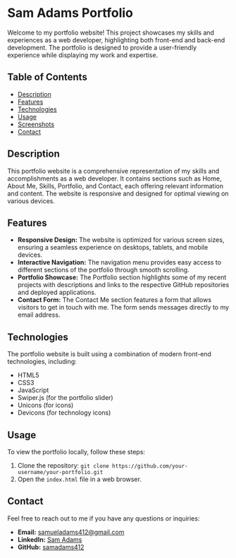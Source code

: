 # Sam Adams Portfolio

Welcome to my portfolio website! This project showcases my skills and experiences as a web developer, highlighting both front-end and back-end development. The portfolio is designed to provide a user-friendly experience while displaying my work and expertise.

## Table of Contents

- [Description](#description)
- [Features](#features)
- [Technologies](#technologies)
- [Usage](#usage)
- [Screenshots](#screenshots)
- [Contact](#contact)

## Description

This portfolio website is a comprehensive representation of my skills and accomplishments as a web developer. It contains sections such as Home, About Me, Skills, Portfolio, and Contact, each offering relevant information and content. The website is responsive and designed for optimal viewing on various devices.

## Features

- **Responsive Design:** The website is optimized for various screen sizes, ensuring a seamless experience on desktops, tablets, and mobile devices.
- **Interactive Navigation:** The navigation menu provides easy access to different sections of the portfolio through smooth scrolling.
- **Portfolio Showcase:** The Portfolio section highlights some of my recent projects with descriptions and links to the respective GitHub repositories and deployed applications.
- **Contact Form:** The Contact Me section features a form that allows visitors to get in touch with me. The form sends messages directly to my email address.

## Technologies

The portfolio website is built using a combination of modern front-end technologies, including:

- HTML5
- CSS3
- JavaScript
- Swiper.js (for the portfolio slider)
- Unicons (for icons)
- Devicons (for technology icons)

## Usage

To view the portfolio locally, follow these steps:

1. Clone the repository: `git clone https://github.com/your-username/your-portfolio.git`
2. Open the `index.html` file in a web browser.


## Contact

Feel free to reach out to me if you have any questions or inquiries:

- **Email:** samueladams412@gmail.com
- **LinkedIn:** [Sam Adams](https://www.linkedin.com/in/samadams412/)
- **GitHub:** [samadams412](https://github.com/samadams412)
